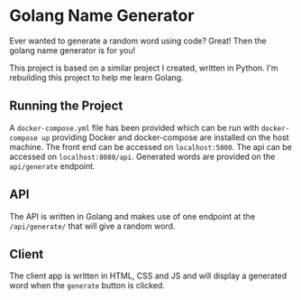 # Golang Name Generator

Ever wanted to generate a random word using code? Great!
Then the golang name generator is for you!

This project is based on a similar project I created,
written in Python. I'm rebuilding this project to help
me learn Golang.

## Running the Project

A `docker-compose.yml` file has been provided which can
be run with `docker-compose up` providing Docker and
docker-compose are installed on the host machine. The
front end can be accessed on `localhost:5000`. The api
can be accessed on `localhost:8080/api`. Generated words
are provided on the `api/generate` endpoint. 

## API

The API is written in Golang and makes use of one
endpoint at the `/api/generate/` that will give a
random word.

## Client

The client app is written in HTML, CSS and JS and
will display a generated word when the `generate`
button is clicked. 
